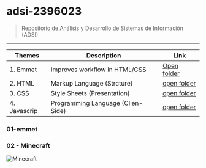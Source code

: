 # adsi-2396023
> Repositorio de Análisis y Desarrollo de Sistemas de Información (ADSI)
---


| Themes | Description | Link
| --- | --- | --- |
| 1. Emmet     | Improves workflow in HTML/CSS     |[Open folder](01-emmet/)
| 2. HTML      | Markup Language (Strcture)        |[open folder](02-html)
| 3. CSS       | Style Sheets (Presentation)       |[open folder](03-css/)
| 4. Javascrip | Programming Language (Clien-Side) |[open folder](04-javascript/)

### 01-emmet

### 02 - Minecraft

![Minecraft](https://i.blogs.es/dc2afb/super-smash-bros-ultimate-minecraft/1366_2000.jpeg) 